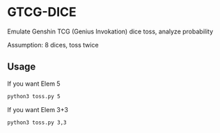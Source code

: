 # GTCG-DICE

Emulate Genshin TCG (Genius Invokation) dice toss, analyze probability

Assumption: 8 dices, toss twice

## Usage

If you want Elem 5

```bash
python3 toss.py 5
```

If you want Elem 3+3

```bash
python3 toss.py 3,3
```